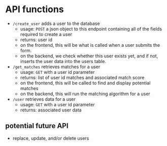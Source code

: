 # API functions

- `/create_user` adds a user to the database
    - usage: `POST` a json object to this endpoint containing all of the fields required to create a user
    - returns: user id
    - on the frontend, this will be what is called when a user submits the form.
    - on the backend, we check whether this user exists yet, and if not, inserts the user data into the users table.
- `/get_matches` retrieves matches for a user
    - usage: `GET` with a user id parameter
    - returns: list of user id matches and associated match score
    - on the frontend, this will be called to find and display potential matches
    - on the backend, this will run the matching algorithm for a user
- `/user` retrieves data for a user
    - usage: `GET` with a user id parameter
    - returns: associated user data

## potential future API

- replace, update, and/or delete users
